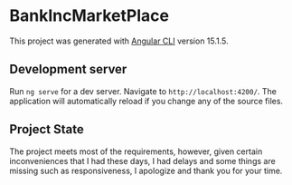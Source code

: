 # BankIncMarketPlace

This project was generated with [Angular CLI](https://github.com/angular/angular-cli) version 15.1.5.

## Development server

Run `ng serve` for a dev server. Navigate to `http://localhost:4200/`. The application will automatically reload if you change any of the source files.

## Project State

The project meets most of the requirements, however, given certain inconveniences that I had these days, I had delays and some things are missing such as responsiveness, I apologize and thank you for your time.
